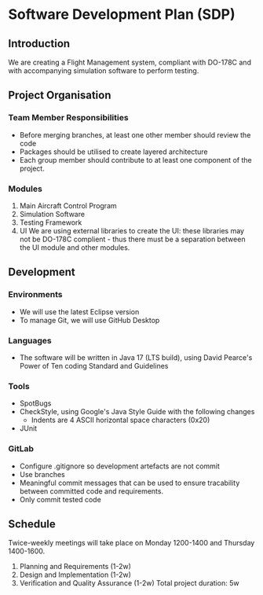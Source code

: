 # Software Development Plan (SDP)
## Introduction 
We are creating a Flight Management system, compliant with DO-178C and with accompanying simulation software to perform testing.

## Project Organisation
### Team Member Responsibilities
- Before merging branches, at least one other member should review the code
- Packages should be utilised to create layered architecture
- Each group member should contribute to at least one component of the project.
### Modules 
1. Main Aircraft Control Program
1. Simulation Software
1. Testing Framework
1. UI
We are using external libraries to create the UI: these libraries may not be DO-178C complient - thus there must be a separation between the UI module and other modules.

## Development
### Environments
- We will use the latest Eclipse version
- To manage Git, we will use GitHub Desktop
### Languages
- The software will be written in Java 17 (LTS build), using David Pearce's Power of Ten coding Standard and Guidelines
### Tools
- SpotBugs
- CheckStyle, using Google's Java Style Guide with the following changes
  - Indents are 4 ASCII horizontal space characters (0x20)
- JUnit
### GitLab
- Configure .gitignore so development artefacts are not commit
- Use branches 
- Meaningful commit messages that can be used to ensure tracability between committed code and requirements.
- Only commit tested code

## Schedule
Twice-weekly meetings will take place on Monday 1200-1400 and Thursday 1400-1600.
1. Planning and Requirements (1-2w)
1. Design and Implementation (1-2w)
1. Verification and Quality Assurance (1-2w)
Total project duration: 5w